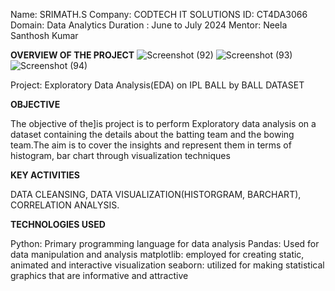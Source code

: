 Name: SRIMATH.S
Company: CODTECH IT SOLUTIONS
ID: CT4DA3066
Domain: Data Analytics
Duration : June to July 2024
Mentor: Neela Santhosh Kumar

**OVERVIEW OF THE PROJECT**
![Screenshot (92)](https://github.com/Sri-programmer/CODTECH-task-1/assets/141839262/194e5919-26ad-40cd-9f2a-1e92db5c956b)
![Screenshot (93)](https://github.com/Sri-programmer/CODTECH-task-1/assets/141839262/49c19c22-17f3-458d-aef3-a574fefd03b7)
![Screenshot (94)](https://github.com/Sri-programmer/CODTECH-task-1/assets/141839262/f263ed22-743e-4220-8956-1fdda28d0103)

Project: Exploratory Data Analysis(EDA) on IPL BALL by BALL DATASET

**OBJECTIVE**

The objective of the]is project is to perform Exploratory data analysis on a dataset containing the details about the batting team and the bowing team.The aim is to cover the insights and represent them in terms of histogram, bar chart through visualization techniques

**KEY ACTIVITIES**

DATA CLEANSING, DATA VISUALIZATION(HISTORGRAM, BARCHART), CORRELATION ANALYSIS.

**TECHNOLOGIES USED**

Python: Primary programming language for data analysis
Pandas: Used for data manipulation and analysis
matplotlib: employed for creating static, animated and interactive visualization
seaborn: utilized for making statistical graphics that are informative and attractive


